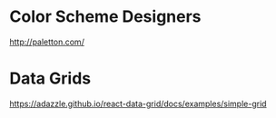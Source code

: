 # Color Scheme Designers

http://paletton.com/

# Data Grids

https://adazzle.github.io/react-data-grid/docs/examples/simple-grid

